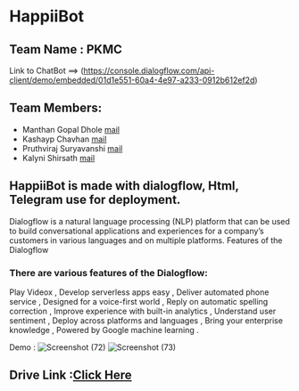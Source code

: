 # HappiiBot

## Team Name   : PKMC
Link to ChatBot ==> (https://console.dialogflow.com/api-client/demo/embedded/01d1e551-60a4-4e97-a233-0912b612ef2d)
## Team Members:
-    Manthan Gopal Dhole  [mail](mgdhole_b20@it.vjti.ac.in)
-    Kashayp Chavhan           [mail](kdchavhan_b20@it.vjti.ac.in)
-    Pruthviraj Suryavanshi     [mail](pdsuryawanshi_b20@it.vjti.ac.in)
-    Kalyni Shirsath          [mail](ksshrisath_b21@it.vjti.ac.in)
  
## HappiiBot is made with dialogflow, Html, Telegram use for deployment.
Dialogflow is a natural language processing (NLP) platform that can be used to build conversational applications and experiences for a company’s customers in various languages and on multiple platforms.
Features of the Dialogflow

### There are various features of the Dialogflow:
Play Videox ,
Develop serverless apps easy ,
Deliver automated phone service ,
Designed for a voice-first world ,
Reply on automatic spelling correction ,
Improve experience with built-in analytics ,
Understand user sentiment ,
Deploy across platforms and languages ,
Bring your enterprise knowledge ,
Powered by Google machine learning .

Demo : 
![Screenshot (72)](https://user-images.githubusercontent.com/90518833/187035068-fed6c929-9ee9-4179-b74b-5c6db00ea626.png)
![Screenshot (73)](https://user-images.githubusercontent.com/90518833/187035488-48dea637-0492-4d91-99ff-f369f03dd84a.png)


## Drive Link :[Click Here](https://drive.google.com/drive/folders/1aarUQXzikapSMSXVOuW9QdN-9gMIgnC0?usp=sharing)




